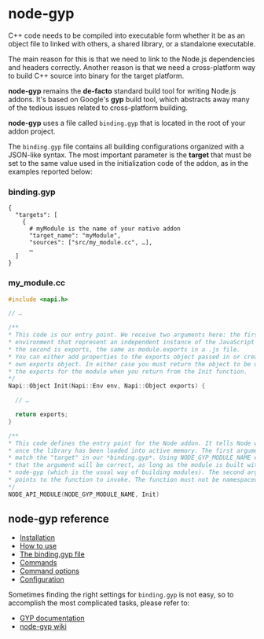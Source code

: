 # node-gyp

C++ code needs to be compiled into executable form whether it be as an object
file to linked with others, a shared library, or a standalone executable.

The main reason for this is that we need to link to the Node.js dependencies and
headers correctly. Another reason is that we need a cross-platform way to build
C++ source into binary for the target platform.

**node-gyp** remains the **de-facto** standard build tool for writing
Node.js addons. It's based on Google's **gyp** build tool, which abstracts away
many of the tedious issues related to cross-platform building.

**node-gyp** uses a file called `binding.gyp` that is located in the root of
your addon project.

The `binding.gyp` file contains all building configurations organized with a
JSON-like syntax. The most important parameter is the **target** that must be
set to the same value used in the initialization code of the addon, as in the
examples reported below:

### **binding.gyp**

```gyp
{
  "targets": [
    {
      # myModule is the name of your native addon
      "target_name": "myModule",
      "sources": ["src/my_module.cc", …],
      …
  ]
}
```

### **my_module.cc**

```cpp
#include <napi.h>

// …

/**
* This code is our entry point. We receive two arguments here: the first is the
* environment that represent an independent instance of the JavaScript runtime;
* the second is exports, the same as module.exports in a .js file.
* You can either add properties to the exports object passed in or create your
* own exports object. In either case you must return the object to be used as
* the exports for the module when you return from the Init function.
*/
Napi::Object Init(Napi::Env env, Napi::Object exports) {

  // …

  return exports;
}

/**
* This code defines the entry point for the Node addon. It tells Node where to go
* once the library has been loaded into active memory. The first argument must
* match the "target" in our *binding.gyp*. Using NODE_GYP_MODULE_NAME ensures
* that the argument will be correct, as long as the module is built with
* node-gyp (which is the usual way of building modules). The second argument
* points to the function to invoke. The function must not be namespaced.
*/
NODE_API_MODULE(NODE_GYP_MODULE_NAME, Init)
```

## **node-gyp** reference

  - [Installation](https://www.npmjs.com/package/node-gyp#installation)
  - [How to use](https://www.npmjs.com/package/node-gyp#how-to-use)
  - [The binding.gyp file](https://www.npmjs.com/package/node-gyp#the-bindinggyp-file)
  - [Commands](https://www.npmjs.com/package/node-gyp#commands)
  - [Command options](https://www.npmjs.com/package/node-gyp#command-options)
  - [Configuration](https://www.npmjs.com/package/node-gyp#configuration)

Sometimes finding the right settings for `binding.gyp` is not easy, so to
accomplish the most complicated tasks, please refer to:

- [GYP documentation](https://gyp.gsrc.io/index.md)
- [node-gyp wiki](https://github.com/nodejs/node-gyp/wiki)
